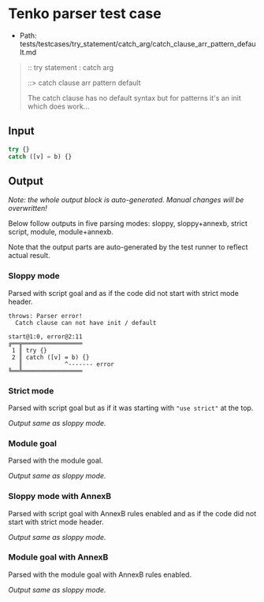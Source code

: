# Tenko parser test case

- Path: tests/testcases/try_statement/catch_arg/catch_clause_arr_pattern_default.md

> :: try statement : catch arg
>
> ::> catch clause arr pattern default
>
> The catch clause has no default syntax but for patterns it's an init which does work...

## Input

`````js
try {}
catch ([v] = b) {}
`````

## Output

_Note: the whole output block is auto-generated. Manual changes will be overwritten!_

Below follow outputs in five parsing modes: sloppy, sloppy+annexb, strict script, module, module+annexb.

Note that the output parts are auto-generated by the test runner to reflect actual result.

### Sloppy mode

Parsed with script goal and as if the code did not start with strict mode header.

`````
throws: Parser error!
  Catch clause can not have init / default

start@1:0, error@2:11
╔══╦═════════════════
 1 ║ try {}
 2 ║ catch ([v] = b) {}
   ║            ^------- error
╚══╩═════════════════

`````

### Strict mode

Parsed with script goal but as if it was starting with `"use strict"` at the top.

_Output same as sloppy mode._

### Module goal

Parsed with the module goal.

_Output same as sloppy mode._

### Sloppy mode with AnnexB

Parsed with script goal with AnnexB rules enabled and as if the code did not start with strict mode header.

_Output same as sloppy mode._

### Module goal with AnnexB

Parsed with the module goal with AnnexB rules enabled.

_Output same as sloppy mode._
